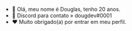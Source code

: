 - 👋 Olá, meu nome é Douglas, tenho 20 anos.
- 💙 Discord para contato » dougdev#0001
- ❤ Muito obrigado(a) por entrar em meu perfil.
<div>
    <a href="https://github.com/dougldev">
        <img src="https://github-readme-stats.vercel.app/api?username=dougldev&show_icons=true&theme=dark" alt="">
        <br><img src="https://github-readme-stats.vercel.app/api/top-langs/?username=dougldev&layout=compact&theme=dark" alt="">
    </a>
</div>
